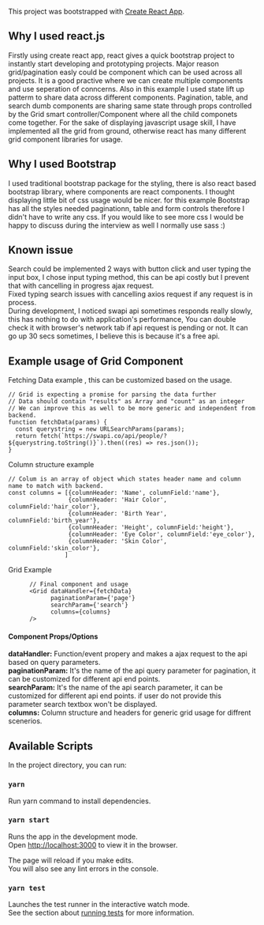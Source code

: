 This project was bootstrapped with [Create React App](https://github.com/facebook/create-react-app).

## Why I used react.js

Firstly using create react app, react gives a quick bootstrap project to instantly start developing and prototyping projects. Major reason grid/pagination easly could be component which can be used across all projects. It is a good practive where we can create multiple components and use seperation of conncerns. Also in this example I used state lift up patterm to share data across different components.
Pagination, table, and search dumb components are sharing same state through props controlled by the Grid smart controller/Component where all the child componets come together. For the sake of displaying javascript usage skill, I have implemented all the grid from ground, otherwise react has many different grid component libraries for usage. 

## Why I used Bootstrap
I used traditional bootstrap package for the styling, there is also react based bootstrap library, where components are react components. I thought displaying little bit of css usage would be nicer.  for this example Bootstrap has all the styles needed paginationn, table and form controls therefore I didn't have to write any css. If you would like to see more css I would be happy to discuss during the interview as well I normally use sass :)

## Known issue
Search could be implemented 2 ways with button click and user typing the input box, I chose input typing method, this can be api costly but I prevent that with cancelling in progress ajax request.  
Fixed typing search issues with cancelling axios request if any request is in process.  
During development, I noticed swapi api sometimes responds really slowly, this has nothing to do with application's performance, You can double check it with browser's network tab if api request is pending or not. It can go up 30 secs sometimes, I believe this is because it's a free api.


## Example usage of Grid Component 
  
Fetching Data example , this can be customized based on the usage.
```
// Grid is expecting a promise for parsing the data further
// Data should contain "results" as Array and "count" as an integer
// We can improve this as well to be more generic and independent from backend.
function fetchData(params) {
  const querystring = new URLSearchParams(params);
  return fetch(`https://swapi.co/api/people/?${querystring.toString()}`).then((res) => res.json());
}

```

Column structure example
```
// Colum is an array of object which states header name and column name to match with backend.
const columns = [{columnHeader: 'Name', columnField:'name'}, 
                 {columnHeader: 'Hair Color', columnField:'hair_color'},
                 {columnHeader: 'Birth Year', columnField:'birth_year'},
                 {columnHeader: 'Height', columnField:'height'},
                 {columnHeader: 'Eye Color', columnField:'eye_color'},
                 {columnHeader: 'Skin Color', columnField:'skin_color'},
                ]
```

Grid Example
```
      // Final component and usage
      <Grid dataHandler={fetchData}
            paginationParam={'page'}
            searchParam={'search'}
            columns={columns}
      />
```

#### Component Props/Options
  **dataHandler:** Function/event propery and makes a ajax request to the api based on query parameters.  
  **paginationParam:** It's the name of the api query parameter for pagination, it can be customized for different api end points.  
  **searchParam:** It's the name of the api search parameter, it can be customized for different api end points. if user do not provide this parameter search textbox won't be displayed.  
  **columns:** Column structure and headers for generic grid usage for diffrent scenerios.

## Available Scripts

In the project directory, you can run:

### `yarn`

Run yarn command to install dependencies.

### `yarn start`

Runs the app in the development mode.<br />
Open [http://localhost:3000](http://localhost:3000) to view it in the browser.

The page will reload if you make edits.<br />
You will also see any lint errors in the console.

### `yarn test`

Launches the test runner in the interactive watch mode.<br />
See the section about [running tests](https://facebook.github.io/create-react-app/docs/running-tests) for more information.
